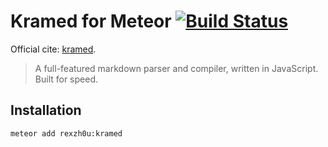 # Kramed for Meteor [![Build Status](https://travis-ci.org/zhouzhuojie/meteor-kramed.svg)](https://travis-ci.org/zhouzhuojie/meteor-kramed)

Official cite: [kramed](https://github.com/GitbookIO/kramed).

> A full-featured markdown parser and compiler, written in JavaScript. Built for speed.

## Installation
```
meteor add rexzh0u:kramed
```

